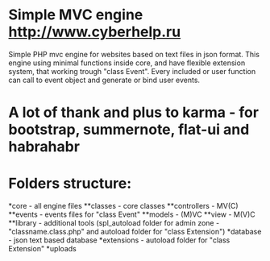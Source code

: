 # Simple MVC engine http://www.cyberhelp.ru
 Simple PHP mvc engine for websites based on text files in json format.
 This engine using minimal functions inside core, and have flexible extension system, that working trough "class Event". Every included or user function can call to event object and generate or bind user events.
 
# A lot of thank and plus to karma - for bootstrap, summernote, flat-ui and habrahabr
 
# Folders structure:
 *core - all engine files
 **classes - core classes
 **controllers - MV(C)
 **events - events files for "class Event"
 **models - (M)VC
 **view - M(V)C
 **library - additional tools (spl_autoload folder for admin zone - "classname.class.php" and autoload folder for "class Extension")
 *database - json text based database
 *extensions - autoload folder for "class Extension"
 *uploads
